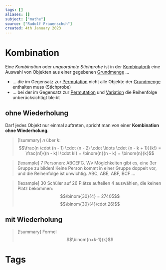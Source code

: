 ```yaml
---
tags: []
aliases: []
subject: ["mathe"]
source: ["Rudolf Frauenschuh"]
created: 4th January 2023
---
```


# Kombination
Eine *Kombination* oder *ungeordnete Stichprobe* ist in der [Kombinatorik](Kombinatorik.md) eine Auswahl von Objekten aus einer gegebenen [Grundmenge](Grundmenge.md) …
- … die im Gegensatz zur [Permutation](Permutation.md) nicht alle Objekte der [Grundmenge](Grundmenge.md) enthalten muss (Stichprobe)
- … bei der im Gegensatz zur [Permutation](Permutation.md) und [Variation](Variation.md) die Reihenfolge unberücksichtigt bleibt

## ohne Wiederholung
Darf jedes Objekt nur einmal auftreten, spricht man von einer **Kombination ohne Wiederholung**.

>[!summary] $n$ über $k$:
> $$\frac{n \cdot (n - 1) \cdot (n - 2) \cdot \ldots \cdot (n - k + 1)}{k!} = \frac{n!}{(n - k)! \cdot k!} = \binom{n}{n - k} = \binom{n}{k}$$

> [!example] 7 Personen: ABCEFG. Wv Möglchkeiten gibt es, eine 3er Gruppe zu bilden!
> Keine Person kommt in einer Gruppe doppelt vor, und die Reihenfolge ist unwichtig.
> ABC, ABE, ABF, BCF ...


> [!example] 30 Schüler auf 26 Plätze aufteilen
> 4 auswählen, die keinen Platz bekommen:
> $$\binom{30}{4} = 27405$$
> [](Kombinatorik.md#Produktregel)
> $$\binom{30}{4}\cdot 26!$$

## mit Wiederholung
>[!summary] Formel
> $$\binom{n+k-1}{k}$$

# Tags